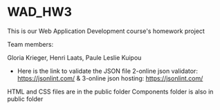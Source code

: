 # WAD_HW3
This is our Web Application Development course's homework project

Team members:

Gloria Krieger,
Henri Laats,
Paule Leslie Kuipou


* Here is the link to validate the JSON file 2-online json validator: https://jsonlint.com/ &
3-online json hosting: https://jsonlint.com/

HTML and CSS files are in the public folder
Components folder is also in public folder
